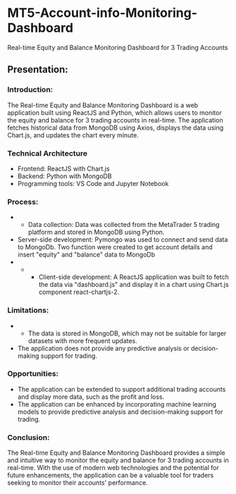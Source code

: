 # MT5-Account-info-Monitoring-Dashboard
Real-time Equity and Balance Monitoring Dashboard for 3 Trading Accounts

## Presentation:


### Introduction:
The Real-time Equity and Balance Monitoring Dashboard is a web application built using ReactJS and Python, which allows users to monitor the equity and balance for 3 trading accounts in real-time. The application fetches historical data from MongoDB using Axios, displays the data using Chart.js, and updates the chart every minute.

### Technical Architecture

* Frontend: ReactJS with Chart.js
* Backend: Python with MongoDB
* Programming tools: VS Code and Jupyter Notebook

### Process:

* * Data collection: Data was collected from the MetaTrader 5 trading platform and stored in MongoDB using Python.
* Server-side development: Pymongo was used to connect and send data to MongoDb. Two function were created to get account details and insert "equity" and "balance" data to MongoDb
* * * Client-side development: A ReactJS application was built to fetch the data via "dashboard.js" and display it in a chart using Chart.js component react-chartjs-2.

### Limitations:

* * The data is stored in MongoDB, which may not be suitable for larger datasets with more frequent updates.
* The application does not provide any predictive analysis or decision-making support for trading.

### Opportunities:

* The application can be extended to support additional trading accounts and display more data, such as the profit and loss.
* The application can be enhanced by incorporating machine learning models to provide predictive analysis and decision-making support for trading.

### Conclusion:

The Real-time Equity and Balance Monitoring Dashboard provides a simple and intuitive way to monitor the equity and balance for 3 trading accounts in real-time. With the use of modern web technologies and the potential for future enhancements, the application can be a valuable tool for traders seeking to monitor their accounts' performance.
